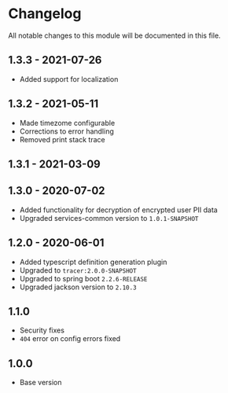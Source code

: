# Changelog
All notable changes to this module will be documented in this file.

## 1.3.3 - 2021-07-26

- Added support for localization

## 1.3.2 - 2021-05-11

- Made timezome configurable
- Corrections to error handling
- Removed print stack trace

## 1.3.1 - 2021-03-09

## 1.3.0 - 2020-07-02

- Added functionality for decryption of encrypted user PII data
- Upgraded services-common version to `1.0.1-SNAPSHOT`

## 1.2.0 - 2020-06-01

- Added typescript definition generation plugin
- Upgraded to `tracer:2.0.0-SNAPSHOT`
- Upgraded to spring boot `2.2.6-RELEASE`
- Upgraded jackson version to `2.10.3`

## 1.1.0

- Security fixes
- `404` error on config errors fixed

## 1.0.0

- Base version
